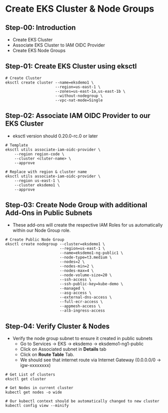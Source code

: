 # Create EKS Cluster & Node Groups

## Step-00: Introduction
- Create EKS Cluster
- Associate EKS Cluster to IAM OIDC Provider
- Create EKS Node Groups


## Step-01: Create EKS Cluster using eksctl
```
# Create Cluster
eksctl create cluster --name=eksdemo1 \
                      --region=us-east-1 \
                      --zones=us-east-1a,us-east-1b \
                      --without-nodegroup \
                      --vpc-nat-mode=Single   
```


## Step-02: Associate IAM OIDC Provider to our EKS Cluster
- eksctl version should 0.20.0-rc.0 or later 
```                   
# Template
eksctl utils associate-iam-oidc-provider \
    --region region-code \
    --cluster <cluter-name> \
    --approve

# Replace with region & cluster name
eksctl utils associate-iam-oidc-provider \
    --region us-east-1 \
    --cluster eksdemo1 \
    --approve
```


## Step-03: Create Node Group with additional Add-Ons in Public Subnets
- These add-ons will create the respective IAM Roles for us automatically within our Node Group role.
 
```
# Create Public Node Group   
eksctl create nodegroup --cluster=eksdemo1 \
                        --region=us-east-1 \
                        --name=eksdemo1-ng-public1 \
                        --node-type=t3.medium \
                        --nodes=2 \
                        --nodes-min=2 \
                        --nodes-max=4 \
                        --node-volume-size=20 \
                        --ssh-access \
                        --ssh-public-key=kube-demo \
                        --managed \
                        --asg-access \
                        --external-dns-access \
                        --full-ecr-access \
                        --appmesh-access \
                        --alb-ingress-access 
```

## Step-04: Verify Cluster & Nodes
- Verify the node group subnet to ensure it created in public subnets
  - Go to Services -> EKS -> eksdemo -> eksdemo1-ng1-public
  - Click on Associated subnet in **Details** tab
  - Click on **Route Table** Tab.
  - We should see that internet route via Internet Gateway (0.0.0.0/0 -> igw-xxxxxxxx)
```
# Get List of clusters
eksctl get cluster

# Get Nodes in current cluster
kubectl get nodes -o wide

# Our kubectl context should be automatically changed to new cluster
kubectl config view --minify
```
